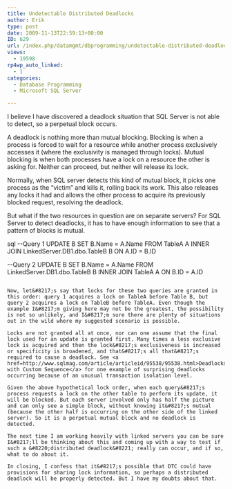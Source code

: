 ```yaml
---
title: Undetectable Distributed Deadlocks
author: Erik
type: post
date: 2009-11-13T22:59:13+00:00
ID: 629
url: /index.php/datamgmt/dbprogramming/undetectable-distributed-deadlocks/
views:
  - 19598
rp4wp_auto_linked:
  - 1
categories:
  - Database Programming
  - Microsoft SQL Server

---
```

I believe I have discovered a deadlock situation that SQL Server is not able to detect, so a perpetual block occurs.

A deadlock is nothing more than mutual blocking. Blocking is when a process is forced to wait for a resource while another process exclusively accesses it (where the exclusivity is managed through locks). Mutual blocking is when both processes have a lock on a resource the other is asking for. Neither can proceed, but neither will release its lock.

Normally, when SQL server detects this kind of mutual block, it picks one process as the &#8220;victim&#8221; and kills it, rolling back its work. This also releases any locks it had and allows the other process to acquire its previously blocked request, resolving the deadlock.

But what if the two resources in question are on separate servers? For SQL Server to detect deadlocks, it has to have enough information to see that a pattern of blocks is mutual.

sql
--Query 1
UPDATE B
SET B.Name = A.Name
FROM
   TableA A
   INNER JOIN LinkedServer.DB1.dbo.TableB B ON A.ID = B.ID

--Query 2
UPDATE B
SET B.Name = A.Name
FROM
   LinkedServer.DB1.dbo.TableB B
   INNER JOIN TableA A ON B.ID = A.ID
```

Now, let&#8217;s say that locks for these two queries are granted in this order: query 1 acquires a lock on TableA before Table B, but query 2 acquires a lock on TableB before TableA. Even though the example I&#8217;m giving here may not be the greatest, the possibility is not so unlikely, and I&#8217;m sure there are plenty of situations out in the wild where my suggested scenario is possible.

Locks are not granted all at once, nor can one assume that the final lock used for an update is granted first. Many times a less exclusive lock is acquired and then the lock&#8217;s exclusiveness is increased or specificity is broadened, and that&#8217;s all that&#8217;s required to cause a deadlock. See <a href=http://www.sqlmag.com/article/articleid/95538/95538.html>Deadlocks with Custom Sequence</a> for one example of surprising deadlocks occurring because of an unusual transaction isolation level. 

Given the above hypothetical lock order, when each query&#8217;s process requests a lock on the other table to perform its update, it will be blocked. But each server involved only has half the picture and can only see a simple block, without knowing it&#8217;s mutual (because the other half is occurring on the other side of the linked server). So it is a perpetual mutual block and no deadlock is detected.

The next time I am working heavily with linked servers you can be sure I&#8217;ll be thinking about this and coming up with a way to test if such a &#8220;distributed deadlock&#8221; really can occur, and if so, what to do about it.

In closing, I confess that it&#8217;s possible that DTC could have provisions for sharing lock information, so perhaps a distributed deadlock will be properly detected. But I have my doubts about that.